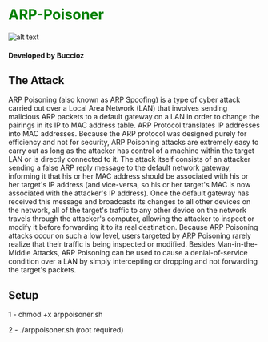 # <font color="green"> ARP-Poisoner </font>
![alt text](https://i.postimg.cc/N0mQHZbz/Cattura.png)
#### Developed by Buccioz
## The Attack
ARP Poisoning (also known as ARP Spoofing) is a type of cyber attack carried out over a Local Area Network (LAN) that involves sending malicious ARP packets to a default gateway on a LAN in order to change the pairings in its IP to MAC address table. 
ARP Protocol translates IP addresses into MAC addresses. Because the ARP protocol was designed purely for efficiency and not for security, ARP Poisoning attacks are extremely easy to carry out as long as the attacker has control of a machine within the target LAN or is directly connected to it.
The attack itself consists of an attacker sending a false ARP reply message to the default network gateway, informing it that his or her MAC address should be associated with his or her target's IP address (and vice-versa, so his or her target's MAC is now associated with the attacker's IP address). 
Once the default gateway has received this message and broadcasts its changes to all other devices on the network, all of the target's traffic to any other device on the network travels through the attacker's computer, allowing the attacker to inspect or modify it before forwarding it to its real destination. 
Because ARP Poisoning attacks occur on such a low level, users targeted by ARP Poisoning rarely realize that their traffic is being inspected or modified. 
Besides Man-in-the-Middle Attacks, ARP Poisoning can be used to cause a denial-of-service condition over a LAN by simply intercepting or dropping and not forwarding the target's packets.

## Setup
1 - chmod +x arppoisoner.sh

2 - ./arppoisoner.sh (root required)
